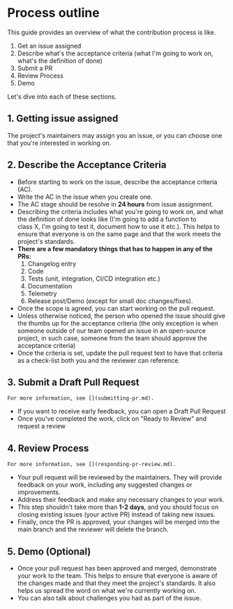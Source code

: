 # Process outline

This guide provides an overview of what the contribution process is like.

1. Get an issue assigned
2. Describe what's the acceptance criteria (what I'm going to work on, what's the definition of done)
3. Submit a PR
4. Review Process
5. Demo

Let's dive into each of these sections.

## 1. Getting issue assigned

The project's maintainers may assign you an issue, or you can choose one that you're
interested in working on.

## 2. Describe the Acceptance Criteria

- Before starting to work on the issue, describe the acceptance criteria (AC). 
- Write the AC in the issue when you create one.
- The AC stage should be resolve in **24 hours** from issue assignment.
- Describing the criteria includes what you're going to work on,
  and what the definition of done looks like (I'm going to add a function to  
  class X, I'm going to test it, document how to use it etc.). 
  This helps to ensure that everyone is on the same page and that the work meets 
  the project's standards. 
- **There are a few mandatory things that has to happen in 
  any of the PRs:**
  1. Changelog entry 
  2. Code
  3. Tests (unit, integration, CI/CD integration etc.)
  4. Documentation
  5. Telemetry
  6. Release post/Demo (except for small doc changes/fixes). 
- Once the scope is agreed, you can start working on the pull request. 
- Unless otherwise noticed, the person who opened the issue should give the thumbs up for the acceptance criteria (the only exception is when someone outside of our team opened an issue in an open-source project, in such case, someone from the team should approve the acceptance criteria)
- Once the criteria is set, update the pull request text to have that criteria as a check-list
  both you and the reviewer can reference.

## 3. Submit a Draft Pull Request

```{note}
For more information, see [](submitting-pr.md).
```

- If you want to receive early feedback, you can open a Draft Pull Request
- Once you've completed the work, click on "Ready to Review" and request a review

## 4. Review Process

```{note}
For more information, see [](responding-pr-review.md).
```

- Your pull request will be reviewed by the maintainers. They will provide feedback on your work, including any suggested changes or improvements. 
- Address their feedback and make any necessary changes to your work. 
- This step shouldn't take more than **1-2 days**, and you should 
focus on closing existing issues (your active PR) instead of taking new issues. 
- Finally, once the PR is approved, your changes will be merged into the main branch and the reviewer
will delete the branch.

## 5. Demo (Optional)

- Once your pull request has been approved and merged, demonstrate your work to the team. 
  This helps to ensure that everyone is aware of the changes made and that they meet 
  the project's standards. It also helps us spread the word on what we're currently
  working on. 
- You can also talk about challenges you had as part of the issue.



